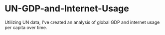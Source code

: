 # UN-GDP-and-Internet-Usage
Utilizing UN data, I've created an analysis of global GDP and internet usage per capita over time.
